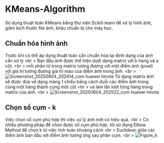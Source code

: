 # KMeans-Algorithm
Sử dụng thuật toán KMeans bằng thư viện Scikit-learn để xử lý hình ảnh, giảm kích thước file ảnh, khâu chuẩn bị cho máy học.
## Chuẩn hóa hình ảnh
Trước khi có thể áp dụng thuật toán cần chuẩn hóa lại định dạng của ảnh cần xử lý <br \>
Ban đẩu ảnh được thể hiện dưới dạng matrix với b hàng và a cột, <br \>
mỗi phần tử trong matrix tương đương với một điểm ảnh (pixel) với giá trị tương đương giá trị màu của điểm ảnh trong ảnh. <br \>
![Screenshot_20250604_202414_com huawei hinote](https://github.com/user-attachments/assets/9d88297c-d9e0-4227-bcbe-9f800ecfb968)
Từ dạng matrix ảnh sẽ được đưa về dạng mảng 1 chiều bằng cách duỗi các điểm ảnh trong cùng một hàng thành cùng một cột <br \>
và làm lần lượt từng hàng trong matrix của ảnh. <br \>
![Screenshot_20250604_202522_com huawei hinote](https://github.com/user-attachments/assets/e1a58d10-6e16-433d-beaa-d49f4e582e67)
## Chọn số cụm - k
Việc chọn số cụm phù hợp thì việc xử lý ảnh mới có hiệu quả. <br \>
Có nhiều phương pháp để chọn được số cụm phù hợp, tôi sử dụng Elbow Method để chọn k từ việc tính toán khoảng cách <br \>
Euclidean giữa các điểm ảnh ban đầu với điểm ảnh tương ứng sau phân cụm. <br \>
![Figure_k](https://github.com/user-attachments/assets/9ed72da2-0daf-4f53-9825-2db4e2953ea5)
